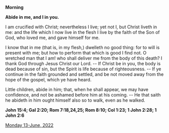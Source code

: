 **Morning**

**Abide in me, and I in you.**
 
I am crucified with Christ; nevertheless I live; yet not I, but Christ liveth in me: and the life which I now live in the flesh I live by the faith of the Son of God, who loved me, and gave himself for me.
 
I know that in me (that is, in my flesh,) dwelleth no good thing: for to will is present with me; but how to perform that which is good I find not. O wretched man that I am! who shall deliver me from the body of this death? I thank God through Jesus Christ our Lord. -- If Christ be in you, the body is dead because of sin, but the Spirit is life because of righteousness. -- If ye continue in the faith grounded and settled, and be not moved away from the hope of the gospel, which ye have heard.
 
Little children, abide in him; that, when he shall appear, we may have confidence, and not be ashamed before him at his coming. -- He that saith he abideth in him ought himself also so to walk, even as he walked.  

**John 15:4; Gal 2:20; Rom 7:18,24,25; Rom 8:10; Col 1:23; 1 John 2:28; 1 John 2:6**

[Monday 13-June, 2022](https://t.me/daily_light)
